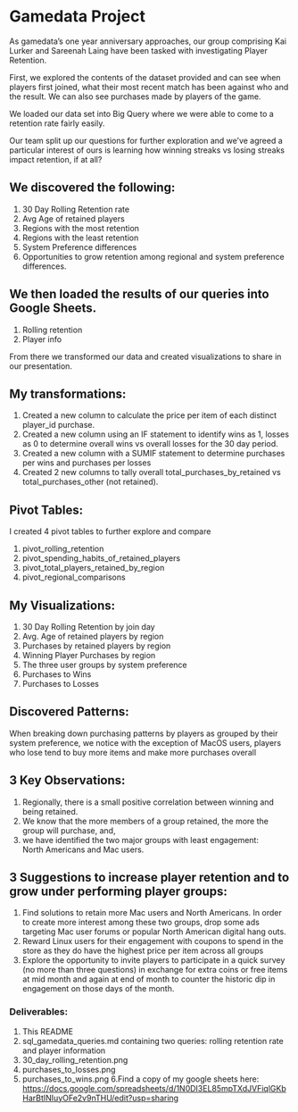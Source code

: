 # Gamedata Project

As gamedata’s one year anniversary approaches, our group comprising Kai Lurker and Sareenah Laing have been tasked with investigating Player Retention.

First, we explored the contents of the dataset provided and can see when players first joined, what their most recent match has been against who and the result.  We can also see purchases made by players of the game.

We loaded our data set into Big Query where we were able to come to a retention rate fairly easily. 

Our team split up our questions for further exploration and we’ve agreed a particular  interest of ours is learning how winning streaks vs losing streaks impact retention, if at all? 

## We discovered the following:
1. 30 Day Rolling Retention rate
2. Avg Age of retained players
3. Regions with the most retention 
4. Regions with the least retention
5. System Preference differences 
6. Opportunities to grow retention among regional and system preference differences.

## We then loaded the results of our queries into Google Sheets.

1. Rolling retention
2. Player info

From there we transformed our data and created visualizations to share in our presentation.

## My transformations:
1. Created a new column to calculate the price per item of each distinct player_id purchase.
2. Created a new column using an IF statement to identify wins as 1, losses as 0 to determine overall wins vs overall losses for the 30 day period.
3. Created a new column with a SUMIF statement to determine purchases per wins and purchases per losses 
4. Created 2 new columns to tally overall total_purchases_by_retained vs total_purchases_other (not retained).

## Pivot Tables:
I created 4 pivot tables to further explore and compare
1. pivot_rolling_retention
2. pivot_spending_habits_of_retained_players
3. pivot_total_players_retained_by_region
4. pivot_regional_comparisons

## My Visualizations:
1. 30 Day Rolling Retention by join day
2. Avg. Age of retained players by region
3. Purchases by retained players by region
4. Winning Player Purchases by region
5. The three user groups by system preference
6. Purchases to Wins
7. Purchases to Losses

## Discovered Patterns:
When breaking down purchasing patterns by players as grouped by their system preference, we notice with the exception of MacOS users, players who lose tend to buy more items and make more purchases overall						
								
## 3 Key Observations:					
1. Regionally, there is a  small positive correlation between winning and being retained.					
2. We know that the more members of a group retained, the more the group will purchase,
and,
3. we have identified the two major groups with least engagement:  
North Americans and Mac users.	


## 3 Suggestions to increase player retention and to grow under performing player groups:						
1. Find solutions to retain more Mac users and North Americans. In order to create more interest among these two groups, drop some ads targeting Mac user forums or popular North American digital hang outs.						
2. Reward Linux users for their engagement with coupons to spend in the store as they do have the highest price per item across all groups
3. Explore the opportunity to invite  players to participate in a quick survey (no more than three questions) in exchange for extra coins or free items at mid month and again at end of month to counter the historic dip in engagement on those days of the month.		

### Deliverables:
1. This README
2. sql_gamedata_queries.md containing two queries: 
  rolling retention rate and player information
3. 30_day_rolling_retention.png 
4. purchases_to_losses.png 
5. purchases_to_wins.png 
6.Find a copy of my google sheets here:
https://docs.google.com/spreadsheets/d/1N0DI3EL85mpTXdJVFiqlGKbHarBtINIuyOFe2v9nTHU/edit?usp=sharing
							




